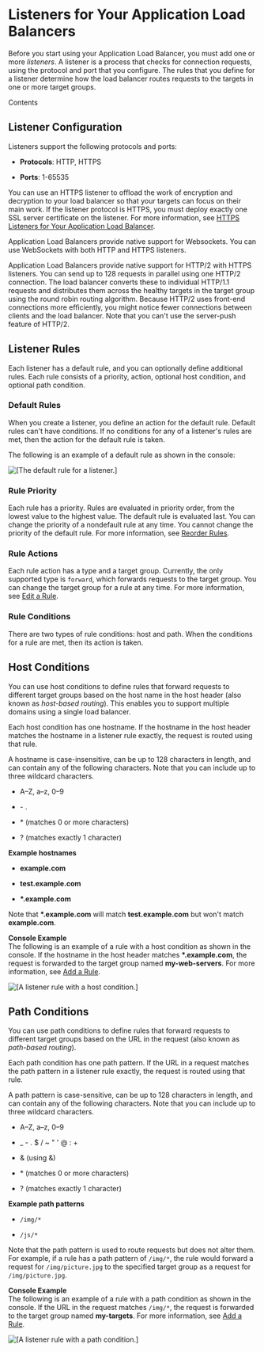 # Listeners for Your Application Load Balancers<a name="load-balancer-listeners"></a>

Before you start using your Application Load Balancer, you must add one or more *listeners*\. A listener is a process that checks for connection requests, using the protocol and port that you configure\. The rules that you define for a listener determine how the load balancer routes requests to the targets in one or more target groups\.

Contents

## Listener Configuration<a name="listener-configuration"></a>

Listeners support the following protocols and ports:

+ **Protocols**: HTTP, HTTPS

+ **Ports**: 1\-65535

You can use an HTTPS listener to offload the work of encryption and decryption to your load balancer so that your targets can focus on their main work\. If the listener protocol is HTTPS, you must deploy exactly one SSL server certificate on the listener\. For more information, see [HTTPS Listeners for Your Application Load Balancer](create-https-listener.md)\.

Application Load Balancers provide native support for Websockets\. You can use WebSockets with both HTTP and HTTPS listeners\.

Application Load Balancers provide native support for HTTP/2 with HTTPS listeners\. You can send up to 128 requests in parallel using one HTTP/2 connection\. The load balancer converts these to individual HTTP/1\.1 requests and distributes them across the healthy targets in the target group using the round robin routing algorithm\. Because HTTP/2 uses front\-end connections more efficiently, you might notice fewer connections between clients and the load balancer\. Note that you can't use the server\-push feature of HTTP/2\.

## Listener Rules<a name="listener-rules"></a>

Each listener has a default rule, and you can optionally define additional rules\. Each rule consists of a priority, action, optional host condition, and optional path condition\.

### Default Rules<a name="listener-default-rule"></a>

When you create a listener, you define an action for the default rule\. Default rules can't have conditions\. If no conditions for any of a listener's rules are met, then the action for the default rule is taken\.

The following is an example of a default rule as shown in the console:

![\[The default rule for a listener.\]](http://docs.aws.amazon.com/elasticloadbalancing/latest/application/images/default_rule.png)

### Rule Priority<a name="listener-rule-priority"></a>

Each rule has a priority\. Rules are evaluated in priority order, from the lowest value to the highest value\. The default rule is evaluated last\. You can change the priority of a nondefault rule at any time\. You cannot change the priority of the default rule\. For more information, see [Reorder Rules](listener-update-rules.md#update-rule-priority)\.

### Rule Actions<a name="listener-rule-actions"></a>

Each rule action has a type and a target group\. Currently, the only supported type is `forward`, which forwards requests to the target group\. You can change the target group for a rule at any time\. For more information, see [Edit a Rule](listener-update-rules.md#edit-rule)\.

### Rule Conditions<a name="listener-rule-conditions"></a>

There are two types of rule conditions: host and path\. When the conditions for a rule are met, then its action is taken\.

## Host Conditions<a name="host-conditions"></a>

You can use host conditions to define rules that forward requests to different target groups based on the host name in the host header \(also known as *host\-based routing*\)\. This enables you to support multiple domains using a single load balancer\.

Each host condition has one hostname\. If the hostname in the host header matches the hostname in a listener rule exactly, the request is routed using that rule\.

A hostname is case\-insensitive, can be up to 128 characters in length, and can contain any of the following characters\. Note that you can include up to three wildcard characters\.

+ A–Z, a–z, 0–9

+ \- \.

+ \* \(matches 0 or more characters\)

+ ? \(matches exactly 1 character\)

**Example hostnames**

+ **example\.com**

+ **test\.example\.com**

+ **\*\.example\.com**

Note that **\*\.example\.com** will match **test\.example\.com** but won't match **example\.com**\.

**Console Example**  
The following is an example of a rule with a host condition as shown in the console\. If the hostname in the host header matches **\*\.example\.com**, the request is forwarded to the target group named **my\-web\-servers**\. For more information, see [Add a Rule](listener-update-rules.md#add-rule)\.

![\[A listener rule with a host condition.\]](http://docs.aws.amazon.com/elasticloadbalancing/latest/application/images/host_condition.png)

## Path Conditions<a name="path-conditions"></a>

You can use path conditions to define rules that forward requests to different target groups based on the URL in the request \(also known as *path\-based routing*\)\.

Each path condition has one path pattern\. If the URL in a request matches the path pattern in a listener rule exactly, the request is routed using that rule\.

A path pattern is case\-sensitive, can be up to 128 characters in length, and can contain any of the following characters\. Note that you can include up to three wildcard characters\.

+ A–Z, a–z, 0–9

+ \_ \- \. $ / \~ " ' @ : \+

+ & \(using &amp;\)

+ \* \(matches 0 or more characters\)

+ ? \(matches exactly 1 character\)

**Example path patterns**

+ `/img/*`

+ `/js/*`

Note that the path pattern is used to route requests but does not alter them\. For example, if a rule has a path pattern of `/img/*`, the rule would forward a request for `/img/picture.jpg` to the specified target group as a request for `/img/picture.jpg`\.

**Console Example**  
The following is an example of a rule with a path condition as shown in the console\. If the URL in the request matches `/img/*`, the request is forwarded to the target group named **my\-targets**\. For more information, see [Add a Rule](listener-update-rules.md#add-rule)\.

![\[A listener rule with a path condition.\]](http://docs.aws.amazon.com/elasticloadbalancing/latest/application/images/path_condition.png)